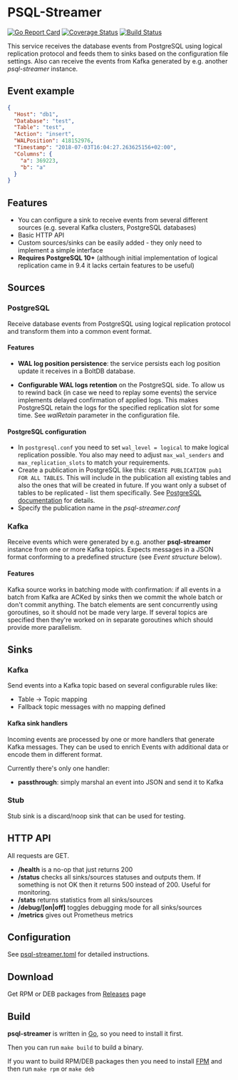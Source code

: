 # PSQL-Streamer

[![Go Report Card](https://goreportcard.com/badge/github.com/livemart/psql-streamer)](https://goreportcard.com/report/github.com/livemart/psql-streamer)
[![Coverage Status](https://coveralls.io/repos/github/blind-oracle/psql-streamer/badge.svg?branch=master)](https://coveralls.io/github/blind-oracle/psql-streamer?branch=master)
[![Build Status](https://travis-ci.org/blind-oracle/psql-streamer.svg?branch=master)](https://travis-ci.org/blind-oracle/psql-streamer)

This service receives the database events from PostgreSQL using logical replication protocol and feeds them to sinks based on the configuration file settings.
Also can receive the events from Kafka generated by e.g. another _psql-streamer_ instance.

## Event example

```json
{
  "Host": "db1",
  "Database": "test",
  "Table": "test",
  "Action": "insert",
  "WALPosition": 418152976,
  "Timestamp": "2018-07-03T16:04:27.263625156+02:00",
  "Columns": {
    "a": 369223,
    "b": "a"
  }
}
```

## Features

- You can configure a sink to receive events from several different sources (e.g. several Kafka clusters, PostgreSQL databases)
- Basic HTTP API
- Custom sources/sinks can be easily added - they only need to implement a simple interface
- **Requires PostgreSQL 10+** (although initial implementation of logical replication came in 9.4 it lacks certain features to be useful)

## Sources

### PostgreSQL

Receive database events from PostgreSQL using logical replication protocol and transform them into a common event format.

#### Features

- **WAL log position persistence**: the service persists each log position update it receives in a BoltDB database.

- **Configurable WAL logs retention** on the PostgreSQL side. To allow us to rewind back (in case we need to replay some events) the service implements delayed confirmation of applied logs. This makes PostgreSQL retain the logs for the specified replication slot for some time. See _walRetain_ parameter in the configuration file.

#### PostgreSQL configuration

- In `postgresql.conf` you need to set `wal_level = logical` to make logical replication possible. You also may need to adjust `max_wal_senders` and `max_replication_slots` to match your requirements.
- Create a publication in PostgreSQL like this: `CREATE PUBLICATION pub1 FOR ALL TABLES`. This will include in the publication all existing tables and also the ones that will be created in future. If you want only a subset of tables to be replicated - list them specifically. See [PostgreSQL documentation](https://www.postgresql.org/docs/10/static/sql-createpublication.html) for details.
- Specify the publication name in the _psql-streamer.conf_

### Kafka

Receive events which were generated by e.g. another **psql-streamer** instance from one or more Kafka topics. Expects messages in a JSON format conforming to a predefined structure (see _Event structure_ below).

#### Features

Kafka source works in batching mode with confirmation: if all events in a batch from Kafka are ACKed by sinks then we commit the whole batch or don't commit anything. The batch elements are sent concurrently using goroutines, so it should not be made very large. If several topics are specified then they're worked on in separate goroutines which should provide more parallelism.

## Sinks

### Kafka

Send events into a Kafka topic based on several configurable rules like:

- Table -> Topic mapping
- Fallback topic messages with no mapping defined

#### Kafka sink handlers

Incoming events are processed by one or more handlers that generate Kafka messages. They can be used to enrich Events with additional data or encode them in different format.

Currently there's only one handler:

- **passthrough**: simply marshal an event into JSON and send it to Kafka

### Stub

Stub sink is a discard/noop sink that can be used for testing.

## HTTP API

All requests are GET.

- **/health** is a no-op that just returns 200
- **/status** checks all sinks/sources statuses and outputs them. If something is not OK then it returns 500 instead of 200. Useful for monitoring.
- **/stats** returns statistics from all sinks/sources
- **/debug/[on|off]** toggles debugging mode for all sinks/sources
- **/metrics** gives out Prometheus metrics

## Configuration

See [psql-streamer.toml](https://github.com/livemart/psql-streamer/blob/master/psql-streamer.toml) for detailed instructions.

## Download

Get RPM or DEB packages from [Releases](https://github.com/livemart/psql-streamer/releases) page

## Build

**psql-streamer** is written in [Go](https://golang.org), so you need to install it first.

Then you can run `make build` to build a binary.

If you want to build RPM/DEB packages then you need to install [FPM](https://github.com/jordansissel/fpm) and then run `make rpm` or `make deb`
